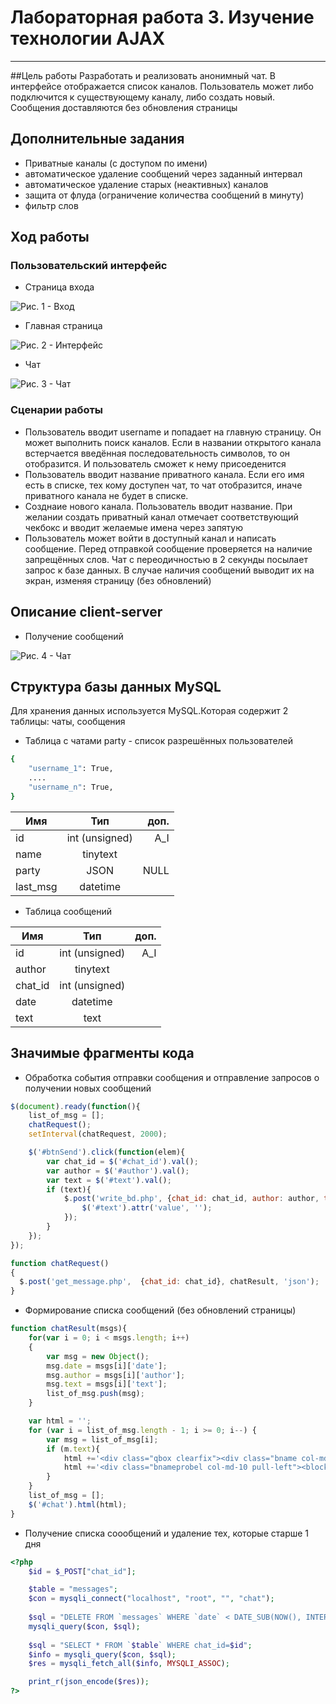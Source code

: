 # Лабораторная работа 3. Изучение технологии AJAX
*****
##Цель работы
Разработать и реализовать анонимный чат. В интерфейсе отображается список каналов. Пользователь может либо подключится к существующему каналу, либо создать новый. Сообщения доставляются без обновления страницы

## Дополнительные задания
* Приватные каналы (с доступом по имени)
* автоматическое удаление сообщений через заданный интервал
* автоматическое удаление старых (неактивных) каналов
* защита от флуда (ограничение количества сообщений в минуту)
* фильтр слов

## Ход работы
### Пользовательский интерфейс
* Страница входа

![Рис. 1 - Вход](https://github.com/4260snow/lab_chat/blob/main/images/login.png)

* Главная страница

![Рис. 2 - Интерфейс](https://github.com/4260snow/lab_chat/blob/main/images/ui.png)

* Чат

![Рис. 3 - Чат](https://github.com/4260snow/lab_chat/blob/main/images/chat.png)

### Сценарии работы

* Пользователь вводит username и попадает на главную страницу. Он может выполнить поиск каналов. Если в названии открытого канала встерчается введённая последовательность символов, то он отобразится. И пользователь сможет к нему присоеденится
* Пользователь вводит название приватного канала. Если его имя есть в списке, тех кому доступен чат, то чат отобразится, иначе приватного канала не будет в списке.
* Созднаие нового канала. Пользователь вводит название. При желании создать приватный канал отмечает соответствующий чекбокс и вводит желаемые имена через запятую
* Пользователь может войти в доступный канал и написать сообщение. Перед отправкой сообщение проверяется на наличие запрещённых слов. Чат с переодичностью в 2 секунды посылает запрос к базе данных. В случае наличия сообщений выводит их на экран, изменяя страницу (без обновлений)

## Описание client-server
* Получение сообщений

![Рис. 4 - Чат](https://github.com/4260snow/lab_chat/blob/main/images/get_msg.svg)

## Структура базы данных MySQL
Для хранения данных используется MySQL.Которая содержит 2 таблицы: чаты, сообщения

* Таблица с чатами
party - список разрешённых пользователей

```sh
{
    "username_1": True,
    ....
    "username_n": True,
}
```

| Имя        | Тип                | доп.  |
| -----------|:------------------:| -----:|
| id         | int (unsigned)     | A_I   |
| name       | tinytext           |       |
| party      | JSON               | NULL  |
| last_msg   | datetime           |       |

* Таблица сообщений

| Имя        | Тип                | доп.  |
| -----------|:------------------:| -----:|
| id         | int (unsigned)     | A_I   |
| author     | tinytext           |       |
| chat_id    | int (unsigned)     |       |
| date       | datetime           |       |
| text       | text               |       |

## Значимые фрагменты кода
* Обработка события отправки сообщения и отправление запросов о получении новых сообщений
```js
$(document).ready(function(){
	list_of_msg = [];
	chatRequest();
	setInterval(chatRequest, 2000);

	$('#btnSend').click(function(elem){
		var chat_id = $('#chat_id').val();
		var author = $('#author').val();
		var text = $('#text').val();
		if (text){
			$.post('write_bd.php', {chat_id: chat_id, author: author, text : text}, function(){
				$('#text').attr('value', '');
			});
		}
	});
});

function chatRequest()
{
  $.post('get_message.php',  {chat_id: chat_id}, chatResult, 'json');
}
```

* Формирование списка сообщений (без обновлений страницы)
```js
function chatResult(msgs){
	for(var i = 0; i < msgs.length; i++)
	{
		var msg = new Object();
		msg.date = msgs[i]['date'];
		msg.author = msgs[i]['author'];
		msg.text = msgs[i]['text'];
		list_of_msg.push(msg);
	}

	var html = '';
	for (var i = list_of_msg.length - 1; i >= 0; i--) {
		var msg = list_of_msg[i];
		if (m.text){
			html +='<div class="qbox clearfix"><div class="bname col-md-2 pull-left center-block"><p>'+msg.author+'</p></div>';
			html +='<div class="bnameprobel col-md-10 pull-left"><blockquote class="post bg-success pull-left"><p >'+msg.text+'<br><span class="data">'+msg.date+'</span></p></blockquote></div></div>';
		}
	}
	list_of_msg = [];
	$('#chat').html(html);
}
```

* Получение списка соообщений и удаление тех, которые старше 1 дня
```php
<?php
	$id = $_POST["chat_id"]; 

	$table = "messages";
	$con = mysqli_connect("localhost", "root", "", "chat");
	
	$sql = "DELETE FROM `messages` WHERE `date` < DATE_SUB(NOW(), INTERVAL 1 DAY)";
	mysqli_query($con, $sql);
	
	$sql = "SELECT * FROM `$table` WHERE chat_id=$id";
	$info = mysqli_query($con, $sql);
	$res = mysqli_fetch_all($info, MYSQLI_ASSOC);

	print_r(json_encode($res));
?>
```
